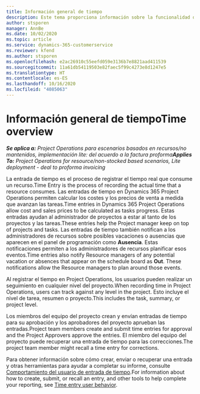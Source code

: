 ```yaml
---
title: Información general de tiempo
description: Este tema proporciona información sobre la funcionalidad de Tiempo de Dynamics 365 Project Operations.
author: stsporen
manager: AnnBe
ms.date: 10/02/2020
ms.topic: article
ms.service: dynamics-365-customerservice
ms.reviewer: kfend
ms.author: stsporen
ms.openlocfilehash: e2ac26910c55eefd059e3136b7e8821aad411539
ms.sourcegitcommit: 11a61db54119503e82faec5f99c4273e8d1247e5
ms.translationtype: HT
ms.contentlocale: es-ES
ms.lasthandoff: 10/16/2020
ms.locfileid: "4085063"
---
```

# <a name="time-overview"></a><span data-ttu-id="47fd1-103">Información general de tiempo</span><span class="sxs-lookup"><span data-stu-id="47fd1-103">Time overview</span></span>

<span data-ttu-id="47fd1-104">_**Se aplica a:** Project Operations para escenarios basados en recursos/no mantenidos, implementación lite: del acuerdo a la factura proforma_</span><span class="sxs-lookup"><span data-stu-id="47fd1-104">_**Applies To:** Project Operations for resource/non-stocked based scenarios, Lite deployment - deal to proforma invoicing_</span></span>

<span data-ttu-id="47fd1-105">La entrada de tiempo es el proceso de registrar el tiempo real que consume un recurso.</span><span class="sxs-lookup"><span data-stu-id="47fd1-105">Time Entry is the process of recording the actual time that a resource consumes.</span></span> <span data-ttu-id="47fd1-106">Las entradas de tiempo en Dynamics 365 Project Operations permiten calcular los costes y los precios de venta a medida que avanzan las tareas.</span><span class="sxs-lookup"><span data-stu-id="47fd1-106">Time entries in Dynamics 365 Project Operations allow cost and sales prices to be calculated as tasks progress.</span></span> <span data-ttu-id="47fd1-107">Estas entradas ayudan al administrador de proyectos a estar al tanto de los proyectos y las tareas.</span><span class="sxs-lookup"><span data-stu-id="47fd1-107">These entries help the Project manager keep on top of projects and tasks.</span></span> <span data-ttu-id="47fd1-108">Las entradas de tiempo también notifican a los administradores de recursos sobre posibles vacaciones o ausencias que aparecen en el panel de programación como **Ausencia**. Estas notificaciones permiten a los administradores de recursos planificar esos eventos.</span><span class="sxs-lookup"><span data-stu-id="47fd1-108">Time entries also notify Resource managers of any potential vacation or absences that appear on the schedule board as **Out**. These notifications allow the Resource managers to plan around those events.</span></span>

<span data-ttu-id="47fd1-109">Al registrar el tiempo en Project Operations, los usuarios pueden realizar un seguimiento en cualquier nivel del proyecto.</span><span class="sxs-lookup"><span data-stu-id="47fd1-109">When recording time in Project Operations, users can track against any level in the project.</span></span> <span data-ttu-id="47fd1-110">Esto incluye el nivel de tarea, resumen o proyecto.</span><span class="sxs-lookup"><span data-stu-id="47fd1-110">This includes the task, summary, or project level.</span></span>

<span data-ttu-id="47fd1-111">Los miembros del equipo del proyecto crean y envían entradas de tiempo para su aprobación y los aprobadores del proyecto aprueban las entradas.</span><span class="sxs-lookup"><span data-stu-id="47fd1-111">Project team members create and submit time entries for approval and the Project Approvers approve the entries.</span></span> <span data-ttu-id="47fd1-112">El miembro del equipo del proyecto puede recuperar una entrada de tiempo para las correcciones.</span><span class="sxs-lookup"><span data-stu-id="47fd1-112">The project team member might recall a time entry for corrections.</span></span>

<span data-ttu-id="47fd1-113">Para obtener información sobre cómo crear, enviar o recuperar una entrada y otras herramientas para ayudar a completar su informe, consulte [Comportamiento del usuario de entrada de tiempo](ui-behavior-time.md).</span><span class="sxs-lookup"><span data-stu-id="47fd1-113">For information about how to create, submit, or recall an entry, and other tools to help complete your reporting, see [Time entry user behavior](ui-behavior-time.md).</span></span>

